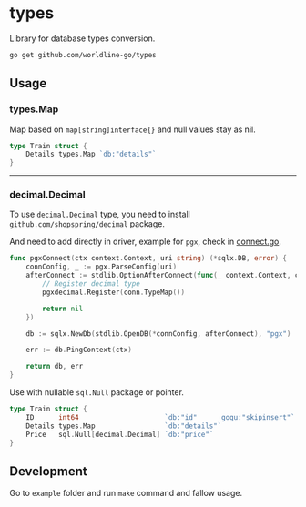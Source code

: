 # types

Library for database types conversion.

```sh
go get github.com/worldline-go/types
```

## Usage

### types.Map

Map based on `map[string]interface{}` and null values stay as nil.

```go
type Train struct {
	Details types.Map `db:"details"`
}
```

---

### decimal.Decimal

To use `decimal.Decimal` type, you need to install `github.com/shopspring/decimal` package.

And need to add directly in driver, example for `pgx`, check in [connect.go](./example/database/connect.go).

```go
func pgxConnect(ctx context.Context, uri string) (*sqlx.DB, error) {
	connConfig, _ := pgx.ParseConfig(uri)
	afterConnect := stdlib.OptionAfterConnect(func(_ context.Context, conn *pgx.Conn) error {
		// Register decimal type
		pgxdecimal.Register(conn.TypeMap())

		return nil
	})

	db := sqlx.NewDb(stdlib.OpenDB(*connConfig, afterConnect), "pgx")

	err := db.PingContext(ctx)

	return db, err
}
```

Use with nullable `sql.Null` package or pointer.

```go
type Train struct {
	ID      int64                     `db:"id"      goqu:"skipinsert"`
	Details types.Map                 `db:"details"`
	Price   sql.Null[decimal.Decimal] `db:"price"`
}
```

## Development

Go to `example` folder and run `make` command and fallow usage.
